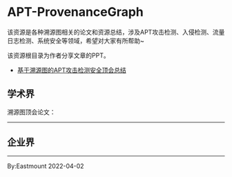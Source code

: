 # APT-ProvenanceGraph
该资源是各种溯源图相关的论文和资源总结，涉及APT攻击检测、入侵检测、流量日志检测、系统安全等领域，希望对大家有所帮助~


该资源根目录为作者分享文章的PPT。
- [基于溯源图的APT攻击检测安全顶会总结](https://blog.csdn.net/Eastmount/article/details/120555733)


## 学术界

溯源图顶会论文：


---

## 企业界



---

By:Eastmount 2022-04-02
